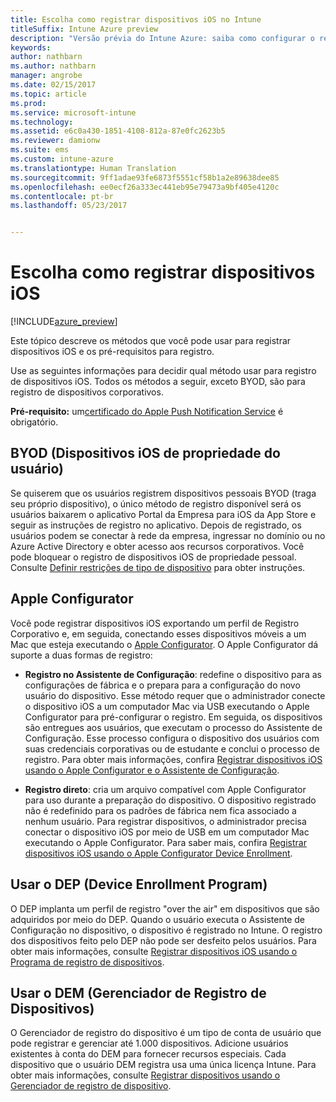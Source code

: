 ```yaml
---
title: Escolha como registrar dispositivos iOS no Intune
titleSuffix: Intune Azure preview
description: "Versão prévia do Intune Azure: saiba como configurar o registro de dispositivos iOS no Microsoft Intune."
keywords: 
author: nathbarn
ms.author: nathbarn
manager: angrobe
ms.date: 02/15/2017
ms.topic: article
ms.prod: 
ms.service: microsoft-intune
ms.technology: 
ms.assetid: e6c0a430-1851-4108-812a-87e0fc2623b5
ms.reviewer: damionw
ms.suite: ems
ms.custom: intune-azure
ms.translationtype: Human Translation
ms.sourcegitcommit: 9ff1adae93fe6873f5551cf58b1a2e89638dee85
ms.openlocfilehash: ee0ecf26a333ec441eb95e79473a9bf405e4120c
ms.contentlocale: pt-br
ms.lasthandoff: 05/23/2017


---
```


# <a name="choose-how-to-enroll-ios-devices"></a>Escolha como registrar dispositivos iOS

[!INCLUDE[azure_preview](./includes/azure_preview.md)]

Este tópico descreve os métodos que você pode usar para registrar dispositivos iOS e os pré-requisitos para registro.

Use as seguintes informações para decidir qual método usar para registro de dispositivos iOS. Todos os métodos a seguir, exceto BYOD, são para registro de dispositivos corporativos.

**Pré-requisito:** um[certificado do Apple Push Notification Service](apple-mdm-push-certificate-get.md) é obrigatório.

## <a name="user-owned-ios-devices-byod"></a>BYOD (Dispositivos iOS de propriedade do usuário)

Se quiserem que os usuários registrem dispositivos pessoais BYOD (traga seu próprio dispositivo), o único método de registro disponível será os usuários baixarem o aplicativo Portal da Empresa para iOS da App Store e seguir as instruções de registro no aplicativo. Depois de registrado, os usuários podem se conectar à rede da empresa, ingressar no domínio ou no Azure Active Directory e obter acesso aos recursos corporativos. Você pode bloquear o registro de dispositivos iOS de propriedade pessoal. Consulte [Definir restrições de tipo de dispositivo](enrollment-restrictions-set.md#set-device-type-restrictions) para obter instruções.

## <a name="apple-configurator"></a>Apple Configurator

Você pode registrar dispositivos iOS exportando um perfil de Registro Corporativo e, em seguida, conectando esses dispositivos móveis a um Mac que esteja executando o [Apple Configurator](http://go.microsoft.com/fwlink/?LinkId=518017). O Apple Configurator dá suporte a duas formas de registro:

- **Registro no Assistente de Configuração**: redefine o dispositivo para as configurações de fábrica e o prepara para a configuração do novo usuário do dispositivo. Esse método requer que o administrador conecte o dispositivo iOS a um computador Mac via USB executando o Apple Configurator para pré-configurar o registro. Em seguida, os dispositivos são entregues aos usuários, que executam o processo do Assistente de Configuração. Esse processo configura o dispositivo dos usuários com suas credenciais corporativas ou de estudante e conclui o processo de registro. Para obter mais informações, confira [Registrar dispositivos iOS usando o Apple Configurator e o Assistente de Configuração](apple-configurator-setup-assistant-enroll-ios.md).

- **Registro direto**: cria um arquivo compatível com Apple Configurator para uso durante a preparação do dispositivo. O dispositivo registrado não é redefinido para os padrões de fábrica nem fica associado a nenhum usuário. Para registrar dispositivos, o administrador precisa conectar o dispositivo iOS por meio de USB em um computador Mac executando o Apple Configurator. Para saber mais, confira [Registrar dispositivos iOS usando o Apple Configurator Device Enrollment](apple-configurator-direct-enroll-ios.md).

## <a name="use-the-device-enrollment-program-dep"></a>Usar o DEP (Device Enrollment Program)

O DEP implanta um perfil de registro "over the air" em dispositivos que são adquiridos por meio do DEP. Quando o usuário executa o Assistente de Configuração no dispositivo, o dispositivo é registrado no Intune. O registro dos dispositivos feito pelo DEP não pode ser desfeito pelos usuários. Para obter mais informações, consulte [Registrar dispositivos iOS usando o Programa de registro de dispositivos](device-enrollment-program-enroll-ios.md).

## <a name="use-the-device-enrollment-manager-dem"></a>Usar o DEM (Gerenciador de Registro de Dispositivos)
O Gerenciador de registro do dispositivo é um tipo de conta de usuário que pode registrar e gerenciar até 1.000 dispositivos. Adicione usuários existentes à conta do DEM para fornecer recursos especiais. Cada dispositivo que o usuário DEM registra usa uma única licença Intune. Para obter mais informações, consulte [Registrar dispositivos usando o Gerenciador de registro de dispositivo](device-enrollment-manager-enroll.md).

